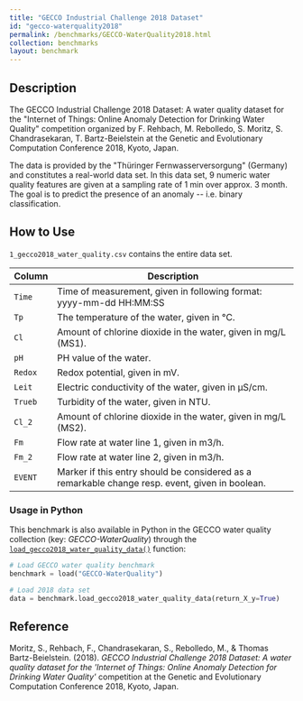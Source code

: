 ```yaml
---
title: "GECCO Industrial Challenge 2018 Dataset"
id: "gecco-waterquality2018"
permalink: /benchmarks/GECCO-WaterQuality2018.html
collection: benchmarks
layout: benchmark
---
```


## Description

The GECCO Industrial Challenge 2018 Dataset: A water quality dataset for the
"Internet of Things: Online Anomaly Detection for Drinking Water Quality" competition
organized by F. Rehbach, M. Rebolledo, S. Moritz, S. Chandrasekaran, T. Bartz-Beielstein at
the Genetic and Evolutionary Computation Conference 2018, Kyoto, Japan.

The data is provided by the
"Thüringer Fernwasserversorgung" (Germany) and constitutes a real-world data set. In this
data set, 9 numeric water quality features are given at a sampling rate of
1 min over approx. 3 month. The goal is to predict the presence of an anomaly -- i.e.
binary classification.


## How to Use

`1_gecco2018_water_quality.csv` contains the entire data set.

| Column  | Description                                                                                      |
|---------|--------------------------------------------------------------------------------------------------|
| `Time`  | Time of measurement, given in following format: yyyy-mm-dd HH:MM:SS                              |
| `Tp`    | The temperature of the water, given in °C.                                                       |
| `Cl`    | Amount of chlorine dioxide in the water, given in mg/L (MS1).                                    |
| `pH`    | PH value of the water.                                                                           |
| `Redox` | Redox potential, given in mV.                                                                    |
| `Leit`  | Electric conductivity of the water, given in µS/cm.                                              |
| `Trueb` | Turbidity of the water, given in NTU.                                                            |
| `Cl_2`  | Amount of chlorine dioxide in the water, given in mg/L (MS2).                                    |
| `Fm`    | Flow rate at water line 1, given in m3/h.                                                        |
| `Fm_2`  | Flow rate at water line 2, given in m3/h.                                                        |
| `EVENT` | Marker if this entry should be considered as a remarkable change resp. event, given in boolean.  |


### Usage in Python

This benchmark is also available in Python in the GECCO water quality collection (key: *GECCO-WaterQuality*)
through the
[```load_gecco2018_water_quality_data()```](https://water-benchmark-hub.readthedocs.io/en/stable/water_benchmark_hub.gecco_waterquality.html#water_benchmark_hub.gecco_waterquality.gecco_water_quality.GeccoWaterQuality.load_gecco2018_water_quality_data)
function:
```python
# Load GECCO water quality benchmark
benchmark = load("GECCO-WaterQuality")

# Load 2018 data set
data = benchmark.load_gecco2018_water_quality_data(return_X_y=True)
```

## Reference

Moritz, S., Rehbach, F., Chandrasekaran, S., Rebolledo, M., & Thomas Bartz-Beielstein. (2018).
*GECCO Industrial Challenge 2018 Dataset: A water quality dataset for the 'Internet of Things: Online Anomaly Detection for Drinking Water Quality'*
competition at the Genetic and Evolutionary Computation Conference 2018, Kyoto, Japan.